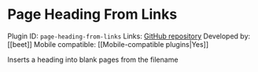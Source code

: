 # Page Heading From Links

Plugin ID: `page-heading-from-links`
Links: [GitHub repository](https://github.com/beet/page-headings-obsidian-plugin)
Developed by: [[beet]]
Mobile compatible: [[Mobile-compatible plugins|Yes]]

Inserts a heading into blank pages from the filename
